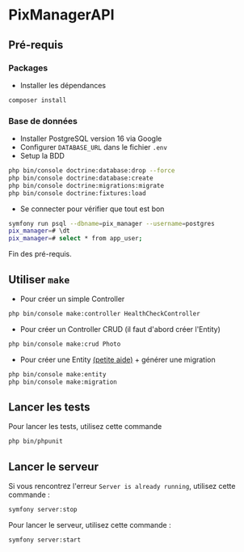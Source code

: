 # PixManagerAPI

## Pré-requis

### Packages

- Installer les dépendances

```sh
composer install
```

### Base de données

- Installer PostgreSQL version 16 via Google
- Configurer `DATABASE_URL` dans le fichier `.env`
- Setup la BDD

```sh
php bin/console doctrine:database:drop --force
php bin/console doctrine:database:create
php bin/console doctrine:migrations:migrate
php bin/console doctrine:fixtures:load
```

- Se connecter pour vérifier que tout est bon

```sh
symfony run psql --dbname=pix_manager --username=postgres
pix_manager=# \dt
pix_manager=# select * from app_user;
```

Fin des pré-requis.

## Utiliser `make`

- Pour créer un simple Controller

```sh
php bin/console make:controller HealthCheckController  
```

- Pour créer un Controller CRUD (il faut d'abord créer l'Entity)

```sh
php bin/console make:crud Photo
```

- Pour créer une Entity [(petite aide)](https://symfony.com/doc/current/doctrine.html#creating-an-entity-class) +
  générer une migration

```sh
php bin/console make:entity
php bin/console make:migration
```

## Lancer les tests

Pour lancer les tests, utilisez cette commande

```sh
php bin/phpunit
```

## Lancer le serveur

Si vous rencontrez l'erreur `Server is already running`, utilisez cette commande :

```sh
symfony server:stop
```

Pour lancer le serveur, utilisez cette commande :

```sh
symfony server:start
```
